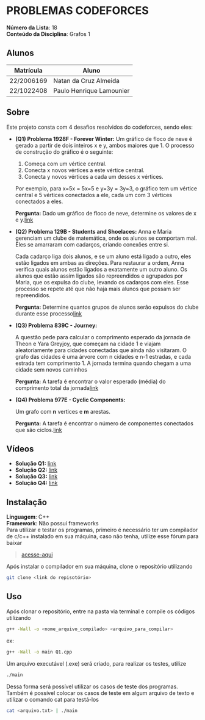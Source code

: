 # PROBLEMAS CODEFORCES

**Número da Lista**: 18<br>
**Conteúdo da Disciplina**: Grafos 1<br>

## Alunos
| Matrícula  | Aluno                    |
| ---------- | ------------------------ |
| 22/2006169 | Natan da Cruz Almeida    |
| 22/1022408 | Paulo Henrique Lamounier |

## Sobre 
Este projeto consta com 4 desafios resolvidos do codeforces, sendo eles:
+ **(Q1) Problema 1928F - Forever Winter:** Um gráfico de floco de neve é gerado a partir de dois inteiros x e y, ambos maiores que 1. O processo de construção do gráfico é o seguinte:
  
	1. Começa com um vértice central.
	2. Conecta x novos vértices a este vértice central.
	3. Conecta y novos vértices a cada um desses x vértices.

	Por exemplo, para x=5x = 5x=5 e y=3y = 3y=3, o gráfico tem um vértice central e 5 vértices conectados a ele, cada um com 3 vértices conectados a eles.

	**Pergunta:** Dado um gráfico de floco de neve, determine os valores de x e y.[link](https://codeforces.com/problemset/problem/1829/F) 

+ **(Q2) Problema 129B - Students and Shoelaces:**  Anna e Maria gerenciam um clube de matemática, onde os alunos se comportam mal. Eles se amarraram com cadarços, criando conexões entre si. 

	Cada cadarço liga dois alunos, e se um aluno está ligado a outro, eles estão ligados em ambas as direções. Para restaurar a ordem, Anna verifica quais alunos estão ligados a exatamente um outro aluno. Os alunos que estão assim ligados são repreendidos e agrupados por Maria, que os expulsa do clube, levando os cadarços com eles. Esse processo se repete até que não haja mais alunos que possam ser repreendidos. 

	**Pergunta:** Determine quantos grupos de alunos serão expulsos do clube durante esse processo[link](https://codeforces.com/problemset/problem/129/B)

+ **(Q3) Problema 839C - Journey:**  

	A questão pede para calcular o comprimento esperado da jornada de Theon e Yara Greyjoy, que começam na cidade 1 e viajam aleatoriamente para cidades conectadas que ainda não visitaram. O grafo das cidades é uma árvore com n cidades e n-1 estradas, e cada estrada tem comprimento 1. A jornada termina quando chegam a uma cidade sem novos caminhos

	**Pergunta:** A tarefa é encontrar o valor esperado (média) do comprimento total da jornada[link](https://codeforces.com/problemset/problem/839/C)

+ **(Q4) Problema 977E - Cyclic Components:** 

	Um grafo com **n** vertices e **m** arestas.

	**Pergunta:** A tarefa é encontrar o número de componentes conectados que são ciclos.[link](https://codeforces.com/problemset/problem/977/E)

## Vídeos
* **Solução Q1:** [link](https://youtu.be/LXxwx8w9kwA)
* **Solução Q2:** [link](https://youtu.be/iHIgyb6aaPU)
* **Solução Q3:** [link](https://youtu.be/SLpecR-6Msc)
* **Solução Q4:** [link](https://youtu.be/9n8d8XpJQ9g)
  
## Instalação 
**Linguagem**: C++<br>
**Framework**: Não possui frameworks<br>
Para utilizar e testar os programas, primeiro é necessário ter um compilador de c/c++ instalado em sua máquina, caso não tenha, utilize esse fórum para baixar

> [acesse-aqui](https://www.geeksforgeeks.org/installing-mingw-tools-for-c-c-and-changing-environment-variable/)

Após instalar o compilador em sua máquina, clone o repositório utilizando

``` bash
git clone <link do repisotório>
```

## Uso 
Após clonar o repositório, entre na pasta via terminal e compile os códigos utilizando

``` bash
g++ -Wall -o <nome_arquivo_compilado> <arquivo_para_compilar>
```

ex: 

``` bash
g++ -Wall -o main Q1.cpp
```

Um arquivo executável (.exe) será criado, para realizar os testes, utilize

```bash
./main
```

Dessa forma será possível utilizar os casos de teste dos programas. Também é possível colocar os casos de teste em algum arquivo de texto e utilizar o comando cat para testá-los

``` bash
cat <arquivo.txt> | ./main
```